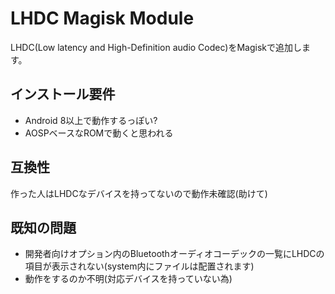 # LHDC Magisk Module

LHDC(Low latency and High-Definition audio Codec)をMagiskで追加します。

## インストール要件
- Android 8以上で動作するっぽい?
- AOSPベースなROMで動くと思われる

## 互換性
作った人はLHDCなデバイスを持ってないので動作未確認(助けて)

## 既知の問題
- 開発者向けオプション内のBluetoothオーディオコーデックの一覧にLHDCの項目が表示されない(system内にファイルは配置されます)
- 動作をするのか不明(対応デバイスを持っていない為)
